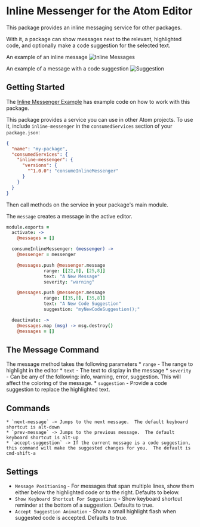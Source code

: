 # Inline Messenger for the Atom Editor

This package provides an inline messaging service for other packages.

With it, a package can show messages next to the relevant, highlighted code,  and optionally make a code suggestion for the selected text.

An example of an inline message
![Inline Messages](https://raw.githubusercontent.com/mdgriffith/atom-inline-messenger-example/master/img/inline-message.gif?token=AC54XW-QnrhkimH6dJcK5e67awSHD7wiks5VsvjswA%3D%3D)

An example of a message with a code suggestion
![Suggestion](https://raw.githubusercontent.com/mdgriffith/atom-inline-messenger-example/master/img/inline-suggestion.gif?token=AC54XbSnGvf4CzBU9ItmUo31uRNDewc2ks5Vsvh_wA%3D%3D)

## Getting Started

The [Inline Messenger Example](https://github.com/mdgriffith/atom-inline-messenger-example) has example code on how to work with this package.

This package provides a service you can use in other Atom projects.  To use
it, include `inline-messenger` in the `consumedServices` section of your `package.json`:

```json
{
  "name": "my-package",
  "consumedServices": {
    "inline-messenger": {
      "versions": {
        "^1.0.0": "consumeInlineMessenger"
      }
    }
  }
}
```

Then call methods on the service in your package's main module.

The `message` creates a message in the active editor.

```coffee
module.exports =
  activate: ->
    @messages = []

  consumeInlineMessenger: (messenger) ->
    @messenger = messenger

    @messages.push @messenger.message
              range: [[22,0], [25,8]]
              text: "A New Message"
              severity: "warning"

    @messages.push @messenger.message
              range: [[35,0], [35,8]]
              text: "A New Code Suggestion"
              suggestion: "myNewCodeSuggestion();"

  deactivate: ->
    @messages.map (msg) -> msg.destroy()
    @messages = []
```

## The Message Command

The message method takes the following parameters
    * `range` - The range to highlight in the editor
    * `text` - The text to display in the message
    * `severity` - Can be any of the following: info, warning, error, suggestion.  This will affect the coloring of the message.
    * `suggestion` - Provide a code suggestion to replace the highlighted text.


## Commands

    * `next-message` -> Jumps to the next message.  The default keyboard shortcut is alt-down
    * `prev-message` -> Jumps to the previous message.  The default keyboard shortcut is alt-up
    * `accept-suggestion` -> If the current message is a code suggestion, this command will make the suggested changes for you.  The default is cmd-shift-a


## Settings

* `Message Positioning` - For messages that span multiple lines, show them either below the highlighted code or to the right.  Defaults to below.
* `Show Keyboard Shortcut For Suggestions` - Show keyboard shortcut reminder at the bottom of a suggestion.  Defaults to true.
* `Accept Suggestion Animation` - Show a small highlight flash when suggested code is accepted.  Defaults to true.

